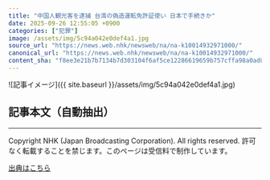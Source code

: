 ```yaml
---
title: "中国人観光客を逮捕 台湾の偽造運転免許証使い 日本で手続きか"
date: 2025-09-26 12:55:05 +0900
categories: ["犯罪"]
image: /assets/img/5c94a042e0def4a1.jpg
source_url: "https://news.web.nhk/newsweb/na/na-k10014932971000/"
canonical_url: "https://news.web.nhk/newsweb/na/na-k10014932971000/"
content_sha: "f8ee3e21b7b7134b7d303104f6af5ce12286619659b757cffa98a0ad897a35c0"
---
```


![記事イメージ]({{ site.baseurl }}/assets/img/5c94a042e0def4a1.jpg)

## 記事本文（自動抽出）
<div><div class="_13tndsj2"><nav aria-label="フッターサイトナビゲーション" class="_13tndsj4"></nav><hr class="esl7kn2s esl7kn1l esl7kn1n _14xli2ae"><p class="esl7kn2s esl7kn1m esl7kn1o _1yvk0f68 _1lugom81">Copyright NHK (Japan Broadcasting Corporation). All rights reserved. 許可なく転載することを禁じます。このページは受信料で制作しています。</p></div></div>

[出典はこちら](https://news.web.nhk/newsweb/na/na-k10014932971000/)
